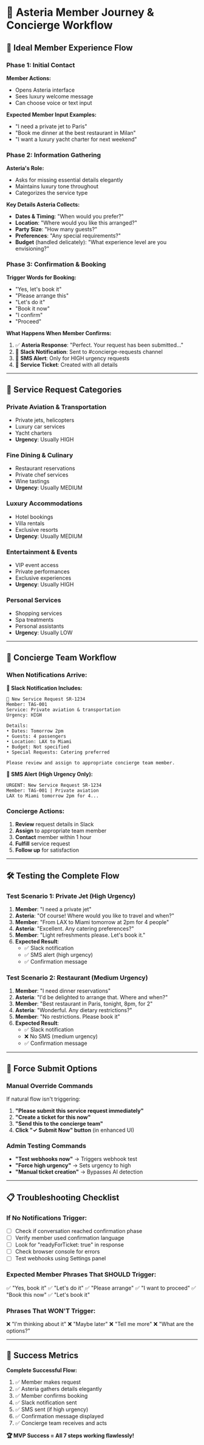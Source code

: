 # 🌟 Asteria Member Journey & Concierge Workflow

## 👥 **Ideal Member Experience Flow**

### **Phase 1: Initial Contact**
**Member Actions:**
- Opens Asteria interface
- Sees luxury welcome message
- Can choose voice or text input

**Expected Member Input Examples:**
- "I need a private jet to Paris"
- "Book me dinner at the best restaurant in Milan"
- "I want a luxury yacht charter for next weekend"

### **Phase 2: Information Gathering**
**Asteria's Role:**
- Asks for missing essential details elegantly
- Maintains luxury tone throughout
- Categorizes the service type

**Key Details Asteria Collects:**
- **Dates & Timing**: "When would you prefer?"
- **Location**: "Where would you like this arranged?"
- **Party Size**: "How many guests?"
- **Preferences**: "Any special requirements?"
- **Budget** (handled delicately): "What experience level are you envisioning?"

### **Phase 3: Confirmation & Booking**
**Trigger Words for Booking:**
- "Yes, let's book it"
- "Please arrange this"
- "Let's do it"
- "Book it now"
- "I confirm"
- "Proceed"

**What Happens When Member Confirms:**
1. ✅ **Asteria Response**: "Perfect. Your request has been submitted..."
2. 🚀 **Slack Notification**: Sent to #concierge-requests channel
3. 📱 **SMS Alert**: Only for HIGH urgency requests
4. 🎯 **Service Ticket**: Created with all details

---

## 🎯 **Service Request Categories**

### **Private Aviation & Transportation**
- Private jets, helicopters
- Luxury car services
- Yacht charters
- **Urgency**: Usually HIGH

### **Fine Dining & Culinary**
- Restaurant reservations
- Private chef services
- Wine tastings
- **Urgency**: Usually MEDIUM

### **Luxury Accommodations**
- Hotel bookings
- Villa rentals
- Exclusive resorts
- **Urgency**: Usually MEDIUM

### **Entertainment & Events**
- VIP event access
- Private performances
- Exclusive experiences
- **Urgency**: Usually HIGH

### **Personal Services**
- Shopping services
- Spa treatments
- Personal assistants
- **Urgency**: Usually LOW

---

## 🚀 **Concierge Team Workflow**

### **When Notifications Arrive:**

**📢 Slack Notification Includes:**
```
🌟 New Service Request SR-1234
Member: TAG-001
Service: Private aviation & transportation
Urgency: HIGH

Details:
• Dates: Tomorrow 2pm
• Guests: 4 passengers
• Location: LAX to Miami
• Budget: Not specified
• Special Requests: Catering preferred

Please review and assign to appropriate concierge team member.
```

**📱 SMS Alert (High Urgency Only):**
```
URGENT: New Service Request SR-1234
Member: TAG-001 | Private aviation
LAX to Miami tomorrow 2pm for 4...
```

### **Concierge Actions:**
1. **Review** request details in Slack
2. **Assign** to appropriate team member
3. **Contact** member within 1 hour
4. **Fulfill** service request
5. **Follow up** for satisfaction

---

## 🛠️ **Testing the Complete Flow**

### **Test Scenario 1: Private Jet (High Urgency)**
1. **Member**: "I need a private jet"
2. **Asteria**: "Of course! Where would you like to travel and when?"
3. **Member**: "From LAX to Miami tomorrow at 2pm for 4 people"
4. **Asteria**: "Excellent. Any catering preferences?"
5. **Member**: "Light refreshments please. Let's book it."
6. **Expected Result**: 
   - ✅ Slack notification
   - ✅ SMS alert (high urgency)
   - ✅ Confirmation message

### **Test Scenario 2: Restaurant (Medium Urgency)**
1. **Member**: "I need dinner reservations"
2. **Asteria**: "I'd be delighted to arrange that. Where and when?"
3. **Member**: "Best restaurant in Paris, tonight, 8pm, for 2"
4. **Asteria**: "Wonderful. Any dietary restrictions?"
5. **Member**: "No restrictions. Please book it"
6. **Expected Result**:
   - ✅ Slack notification
   - ❌ No SMS (medium urgency)
   - ✅ Confirmation message

---

## 🔧 **Force Submit Options**

### **Manual Override Commands**
If natural flow isn't triggering:

1. **"Please submit this service request immediately"**
2. **"Create a ticket for this now"**
3. **"Send this to the concierge team"**
4. **Click "✓ Submit Now" button** (in enhanced UI)

### **Admin Testing Commands**
- **"Test webhooks now"** → Triggers webhook test
- **"Force high urgency"** → Sets urgency to high
- **"Manual ticket creation"** → Bypasses AI detection

---

## 📋 **Troubleshooting Checklist**

### **If No Notifications Trigger:**
- [ ] Check if conversation reached confirmation phase
- [ ] Verify member used confirmation language
- [ ] Look for "readyForTicket: true" in response
- [ ] Check browser console for errors
- [ ] Test webhooks using Settings panel

### **Expected Member Phrases That SHOULD Trigger:**
✅ "Yes, book it"
✅ "Let's do it" 
✅ "Please arrange"
✅ "I want to proceed"
✅ "Book this now"
✅ "Let's book it"

### **Phrases That WON'T Trigger:**
❌ "I'm thinking about it"
❌ "Maybe later"
❌ "Tell me more"
❌ "What are the options?"

---

## 🎯 **Success Metrics**

**Complete Successful Flow:**
1. ✅ Member makes request
2. ✅ Asteria gathers details elegantly
3. ✅ Member confirms booking
4. ✅ Slack notification sent
5. ✅ SMS sent (if high urgency)
6. ✅ Confirmation message displayed
7. ✅ Concierge team receives and acts

**🏆 MVP Success = All 7 steps working flawlessly!** 